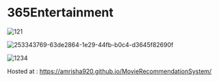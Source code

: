365Entertainment  
================
![121](https://github.com/PurnaChandar26/365Entertainment/assets/97793147/ac300c15-690c-4c00-a249-545ab4e7a26b)

![253343769-63de2864-1e29-44fb-b0c4-d3645f82690f](https://github.com/PurnaChandar26/365Entertainment/assets/97793147/6d1bdf60-656e-468d-8cea-8efcc7c86d12)

![1234](https://github.com/PurnaChandar26/365Entertainment/assets/97793147/d88e757e-ebdb-438b-9fbc-4f5797f1e66f)


Hosted at : https://amrisha920.github.io/MovieRecommendationSystem/
